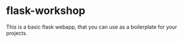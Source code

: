 # flask-workshop
This is a basic flask webapp, that you can use as a boilerplate for your projects.
